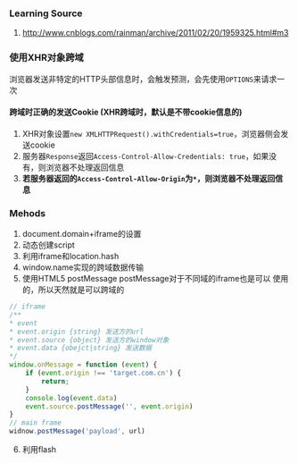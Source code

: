 ### Learning Source
1. http://www.cnblogs.com/rainman/archive/2011/02/20/1959325.html#m3

### 使用XHR对象跨域
浏览器发送非特定的HTTP头部信息时，会触发预测，会先使用`OPTIONS`来请求一次
#### 跨域时正确的发送Cookie (XHR跨域时，默认是不带cookie信息的)
1. XHR对象设置`new XMLHTTPRequest().withCredentials=true`，浏览器侧会发送cookie
2. 服务器`Response`返回`Access-Control-Allow-Credentials: true`，如果没有，则浏览器不处理返回信息
3. **若服务器返回的`Access-Control-Allow-Origin`为`*`，则浏览器不处理返回信息**

### Mehods
1. document.domain+iframe的设置
2. 动态创建script
3. 利用iframe和location.hash
4. window.name实现的跨域数据传输
5. 使用HTML5 postMessage
postMessage对于不同域的iframe也是可以 使用的，所以天然就是可以跨域的
```js
// iframe
/**
* event 
* event.origin {string} 发送方的url
* event.source {object} 发送方的window对象
* event.data {obejct|string} 发送数据
*/
window.onMessage = function (event) {
    if (event.origin !== 'target.com.cn') {
        return;
    }
    console.log(event.data)
    event.source.postMessage('', event.origin)
}
// main frame
widnow.postMessage('payload', url)
```
6. 利用flash